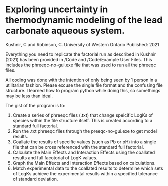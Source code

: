 # Exploring uncertainty in thermodynamic modeling of the lead carbonate aqueous system.
Kushnir, C and Robinson, C.
University of Western Ontario
Published: 2021


Everything you need to replicate the factorial run as described in Kushnir (2021) has been provided in /Code and /Code/Example User Files. This includes the phreeqc-no-gui.exe file that was used to run all the phreeqc files. 

All coding was done with the intention of only being seen by 1 person in a utilitarian fashion. Please excuse the single file format and the confusing file structure. I learned how to program python while doing this, so somethings may be less than ideal.

The gist of the program is to:
1. Create a series of phreeqc files (.txt) that change speicific LogKs of species within the file structure itself. This is created according to a standard full factorial.
2. Run the .txt phreeqc files through the preeqc-no-gui.exe to get model results.
3. Coallate the results of specific values (such as Pb or pH) into a single file that can be cross referenced with the standard full factorial.
4. Calculate the Main Effects and Interaction Effects using the coallated results and full facotorial of LogK values.
5. Graph the Main Effects and Interaction Effects based on calculations.
6. Match experimental data to the coallated results to determine which sets of LogKs achieve the experimental results within a specified tolerance of standard deviation.
